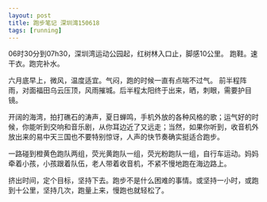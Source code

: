 ```yaml
---
layout: post
title: 跑步笔记 深圳湾150618
tags: [running]
---
```


06时30分到07h30，深圳湾运动公园起，红树林入口止，脚感10公里。
跑鞋。速干衣。跑完补水。

六月底早上，微风，温度适宜。气闷，跑的时候一直有点喘不过气。
前半程阵雨，对面福田乌云压顶，风雨摧城。后半程太阳终于出来，晒，刺眼，需要护目镜。

开阔的海湾，拍打礁石的涛声，夏日蝉鸣，手机外放的各种风格的歌；运气好的时候，你能听到交响和音乐剧，从你耳边近了又远走；当然，如果你听到，收音机外放出来的易中天三国也不要特别惊讶，人声的快节奏确实挺适合跑步。

一路碰到橙黄色跑队两组，荧光黄跑队一组，荧光粉跑队一组，自行车运动。妈妈牵着小孩，小孩跟着队伍，老人带着收音机，不紧不慢地跑在海边路上。

挤出时间，定个目标，坚持下去。跑步不是什么困难的事情。或坚持一小时，或跑到十公里，坚持几次，跑量上来，慢跑也就轻松了。

